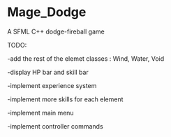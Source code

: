 Mage_Dodge
==========

A SFML C++ dodge-fireball game

TODO:

-add the rest of the elemet classes : Wind, Water, Void

-display HP bar and skill bar

-implement experience system

-implement more skills for each element

-implement main menu

-implement controller commands
